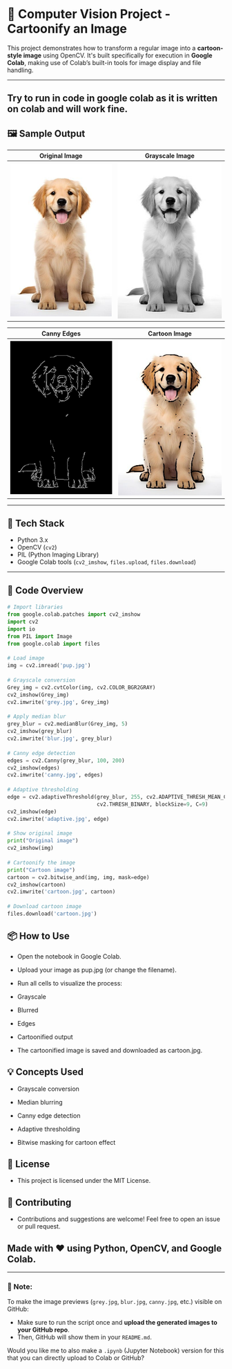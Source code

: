 # 🧠 Computer Vision Project - Cartoonify an Image

This project demonstrates how to transform a regular image into a **cartoon-style image** using OpenCV. It's built specifically for execution in **Google Colab**, making use of Colab’s built-in tools for image display and file handling.

---
## Try to run in code in google colab as it is written on colab and will work fine.
## 🖼️ Sample Output

| Original Image | Grayscale Image | 
|----------------|-----------------|
| ![Original](pup.jpg) | ![Grayscale](grey.png) |

| Canny Edges |  Cartoon Image |
|-------------|--------------------|
| ![Canny](canny.png) | ![Cartoon](cartoon.jpg) |

---

## 🧰 Tech Stack

- Python 3.x
- OpenCV (`cv2`)
- PIL (Python Imaging Library)
- Google Colab tools (`cv2_imshow`, `files.upload`, `files.download`)

---

## 📂 Code Overview

```python
# Import libraries
from google.colab.patches import cv2_imshow
import cv2
import io
from PIL import Image
from google.colab import files

# Load image
img = cv2.imread('pup.jpg')

# Grayscale conversion
Grey_img = cv2.cvtColor(img, cv2.COLOR_BGR2GRAY)
cv2_imshow(Grey_img)
cv2.imwrite('grey.jpg', Grey_img)

# Apply median blur
grey_blur = cv2.medianBlur(Grey_img, 5)
cv2_imshow(grey_blur)
cv2.imwrite('blur.jpg', grey_blur)

# Canny edge detection
edges = cv2.Canny(grey_blur, 100, 200)
cv2_imshow(edges)
cv2.imwrite('canny.jpg', edges)

# Adaptive thresholding
edge = cv2.adaptiveThreshold(grey_blur, 255, cv2.ADAPTIVE_THRESH_MEAN_C,
                             cv2.THRESH_BINARY, blockSize=9, C=9)
cv2_imshow(edge)
cv2.imwrite('adaptive.jpg', edge)

# Show original image
print("Original image")
cv2_imshow(img)

# Cartoonify the image
print("Cartoon image")
cartoon = cv2.bitwise_and(img, img, mask=edge)
cv2_imshow(cartoon)
cv2.imwrite('cartoon.jpg', cartoon)

# Download cartoon image
files.download('cartoon.jpg')
```
## 📦 How to Use
- Open the notebook in Google Colab.

- Upload your image as pup.jpg (or change the filename).

- Run all cells to visualize the process:

- Grayscale

- Blurred

- Edges

- Cartoonified output

- The cartoonified image is saved and downloaded as cartoon.jpg.

## 💡 Concepts Used
- Grayscale conversion

- Median blurring

- Canny edge detection

- Adaptive thresholding

- Bitwise masking for cartoon effect

## 📜 License
- This project is licensed under the MIT License.

## 🤝 Contributing
- Contributions and suggestions are welcome! Feel free to open an issue or pull request.

## Made with ❤️ using Python, OpenCV, and Google Colab.

---

### 📌 Note:
To make the image previews (`grey.jpg`, `blur.jpg`, `canny.jpg`, etc.) visible on GitHub:
- Make sure to run the script once and **upload the generated images to your GitHub repo**.
- Then, GitHub will show them in your `README.md`.

Would you like me to also make a `.ipynb` (Jupyter Notebook) version for this that you can directly upload to Colab or GitHub?
